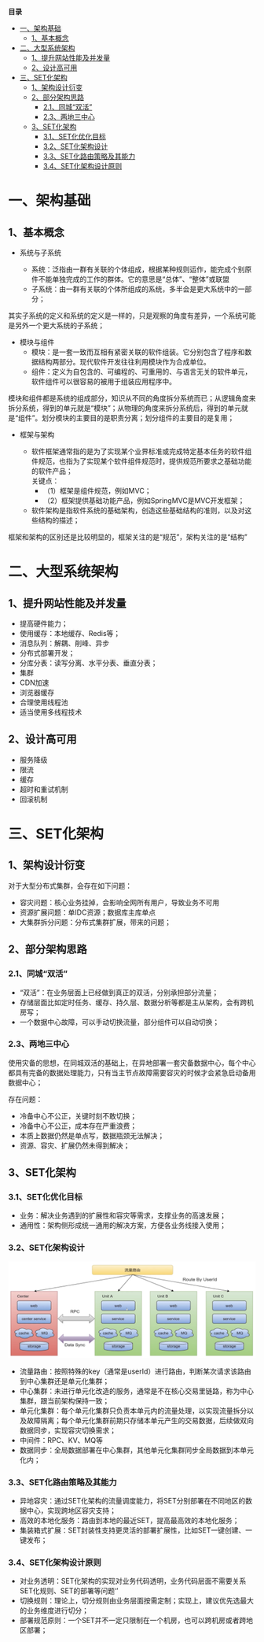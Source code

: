 <!-- START doctoc generated TOC please keep comment here to allow auto update -->
<!-- DON'T EDIT THIS SECTION, INSTEAD RE-RUN doctoc TO UPDATE -->
**目录**

- [一、架构基础](#%E4%B8%80%E6%9E%B6%E6%9E%84%E5%9F%BA%E7%A1%80)
  - [1、基本概念](#1%E5%9F%BA%E6%9C%AC%E6%A6%82%E5%BF%B5)
- [二、大型系统架构](#%E4%BA%8C%E5%A4%A7%E5%9E%8B%E7%B3%BB%E7%BB%9F%E6%9E%B6%E6%9E%84)
  - [1、提升网站性能及并发量](#1%E6%8F%90%E5%8D%87%E7%BD%91%E7%AB%99%E6%80%A7%E8%83%BD%E5%8F%8A%E5%B9%B6%E5%8F%91%E9%87%8F)
  - [2、设计高可用](#2%E8%AE%BE%E8%AE%A1%E9%AB%98%E5%8F%AF%E7%94%A8)
- [三、SET化架构](#%E4%B8%89set%E5%8C%96%E6%9E%B6%E6%9E%84)
  - [1、架构设计衍变](#1%E6%9E%B6%E6%9E%84%E8%AE%BE%E8%AE%A1%E8%A1%8D%E5%8F%98)
  - [2、部分架构思路](#2%E9%83%A8%E5%88%86%E6%9E%B6%E6%9E%84%E6%80%9D%E8%B7%AF)
    - [2.1、同城“双活”](#21%E5%90%8C%E5%9F%8E%E5%8F%8C%E6%B4%BB)
    - [2.3、两地三中心](#23%E4%B8%A4%E5%9C%B0%E4%B8%89%E4%B8%AD%E5%BF%83)
  - [3、SET化架构](#3set%E5%8C%96%E6%9E%B6%E6%9E%84)
    - [3.1、SET化优化目标](#31set%E5%8C%96%E4%BC%98%E5%8C%96%E7%9B%AE%E6%A0%87)
    - [3.2、SET化架构设计](#32set%E5%8C%96%E6%9E%B6%E6%9E%84%E8%AE%BE%E8%AE%A1)
    - [3.3、SET化路由策略及其能力](#33set%E5%8C%96%E8%B7%AF%E7%94%B1%E7%AD%96%E7%95%A5%E5%8F%8A%E5%85%B6%E8%83%BD%E5%8A%9B)
    - [3.4、SET化架构设计原则](#34set%E5%8C%96%E6%9E%B6%E6%9E%84%E8%AE%BE%E8%AE%A1%E5%8E%9F%E5%88%99)

<!-- END doctoc generated TOC please keep comment here to allow auto update -->


# 一、架构基础

## 1、基本概念

- 系统与子系统

    - 系统：泛指由一群有关联的个体组成，根据某种规则运作，能完成个别原件不能单独完成的工作的群体。它的意思是“总体”、“整体”或联盟
    - 子系统：由一群有关联的个体所组成的系统，多半会是更大系统中的一部分；

其实子系统的定义和系统的定义是一样的，只是观察的角度有差异，一个系统可能是另外一个更大系统的子系统；

- 模块与组件
    - 模块：是一套一致而互相有紧密关联的软件组装。它分别包含了程序和数据结构两部分。现代软件开发往往利用模块作为合成单位。
    - 组件：定义为自包含的、可编程的、可重用的、与语言无关的软件单元，软件组件可以很容易的被用于组装应用程序中。

模块和组件都是系统的组成部分，知识从不同的角度拆分系统而已；从逻辑角度来拆分系统，得到的单元就是“模块”；从物理的角度来拆分系统后，得到的单元就是“组件”。划分模块的主要目的是职责分离；划分组件的主要目的是复用；

- 框架与架构

    - 软件框架通常指的是为了实现某个业界标准或完成特定基本任务的软件组件规范，也指为了实现某个软件组件规范时，提供规范所要求之基础功能的软件产品；<br>
        关键点：
        - （1）框架是组件规范，例如MVC；
        - （2）框架提供基础功能产品，例如SpringMVC是MVC开发框架；
    - 软件架构是指软件系统的基础架构，创造这些基础结构的准则，以及对这些结构的描述；

框架和架构的区别还是比较明显的，框架关注的是“规范”，架构关注的是“结构”


# 二、大型系统架构

## 1、提升网站性能及并发量

- 提高硬件能力；
- 使用缓存：本地缓存、Redis等；
- 消息队列：解耦、削峰、异步
- 分布式部署开发；
- 分库分表：读写分离、水平分表、垂直分表；
- 集群
- CDN加速
- 浏览器缓存
- 合理使用线程池
- 适当使用多线程技术

## 2、设计高可用

- 服务降级
- 限流
- 缓存
- 超时和重试机制
- 回滚机制

# 三、SET化架构

## 1、架构设计衍变

对于大型分布式集群，会存在如下问题：
- 容灾问题：核心业务挂掉，会影响全网所有用户，导致业务不可用
- 资源扩展问题：单IDC资源；数据库主库单点
- 大集群拆分问题：分布式集群扩展，带来的问题；

## 2、部分架构思路

### 2.1、同城“双活”

- “双活”：在业务层面上已经做到真正的双活，分别承担部分流量；
- 存储层面比如定时任务、缓存、持久层、数据分析等都是主从架构，会有跨机房写；
- 一个数据中心故障，可以手动切换流量，部分组件可以自动切换；

### 2.3、两地三中心

使用灾备的思想，在同城双活的基础上，在异地部署一套灾备数据中心，每个中心都具有完备的数据处理能力，只有当主节点故障需要容灾的时候才会紧急启动备用数据中心；

存在问题：
- 冷备中心不公正，关键时刻不敢切换；
- 冷备中心不公正，成本存在严重浪费；
- 本质上数据仍然是单点写，数据瓶颈无法解决；
- 资源、容灾、扩展仍然未得到解决；

## 3、SET化架构

### 3.1、SET化优化目标

- 业务：解决业务遇到的扩展性和容灾等需求，支撑业务的高速发展；
- 通用性：架构侧形成统一通用的解决方案，方便各业务线接入使用；

### 3.2、SET化架构设计

![](image/SET化架构图.png)

- 流量路由：按照特殊的key（通常是userId）进行路由，判断某次请求该路由到中心集群还是单元化集群；
- 中心集群：未进行单元化改造的服务，通常是不在核心交易里链路，称为中心集群，跟当前架构保持一致；
- 单元化集群：每个单元化集群只负责本单元内的流量处理，以实现流量拆分以及故障隔离；每个单元化集群前期只存储本单元产生的交易数据，后续做双向数据同步，实现容灾切换需求；
- 中间件：RPC、KV、MQ等
- 数据同步：全局数据部署在中心集群，其他单元化集群同步全局数据到本单元化内；

### 3.3、SET化路由策略及其能力

- 异地容灾：通过SET化架构的流量调度能力，将SET分别部署在不同地区的数据中心，实现跨地区容灾支持；
- 高效的本地化服务：路由到本地的最近SET，提高最高效的本地化服务；
- 集装箱式扩展：SET封装性支持更灵活的部署扩展性，比如SET一键创建、一键发布；

### 3.4、SET化架构设计原则

- 对业务透明：SET化架构的实现对业务代码透明，业务代码层面不需要关系SET化规则、SET的部署等问题‘’
- 切换规则：理论上，切分规则由业务层面按需定制；实现上，建议优先选最大的业务维度进行切分；
- 部署规范原则：一个SET并不一定只限制在一个机房，也可以跨机房或者跨地区部署；








